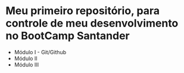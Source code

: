 # Meu primeiro repositório, para controle de meu desenvolvimento no BootCamp Santander

- Módulo I - Git/Github
- Módulo II
- Módulo III